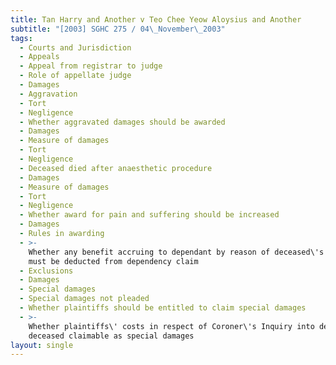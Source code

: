```yaml
---
title: Tan Harry and Another v Teo Chee Yeow Aloysius and Another
subtitle: "[2003] SGHC 275 / 04\_November\_2003"
tags:
  - Courts and Jurisdiction
  - Appeals
  - Appeal from registrar to judge
  - Role of appellate judge
  - Damages
  - Aggravation
  - Tort
  - Negligence
  - Whether aggravated damages should be awarded
  - Damages
  - Measure of damages
  - Tort
  - Negligence
  - Deceased died after anaesthetic procedure
  - Damages
  - Measure of damages
  - Tort
  - Negligence
  - Whether award for pain and suffering should be increased
  - Damages
  - Rules in awarding
  - >-
    Whether any benefit accruing to dependant by reason of deceased\'s death
    must be deducted from dependency claim
  - Exclusions
  - Damages
  - Special damages
  - Special damages not pleaded
  - Whether plaintiffs should be entitled to claim special damages
  - >-
    Whether plaintiffs\' costs in respect of Coroner\'s Inquiry into death of
    deceased claimable as special damages
layout: single
---
```


